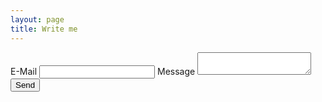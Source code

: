 ```yaml
---
layout: page
title: Write me
---
```


<form action="https://formspree.io/admin@bettysteger.com" method="POST">
    <label>E-Mail</label>
    <input type="email" name="_replyto" required>
    <label>Message</label>
    <textarea name="message" required></textarea>
    <input type="submit" value="Send">
</form>

